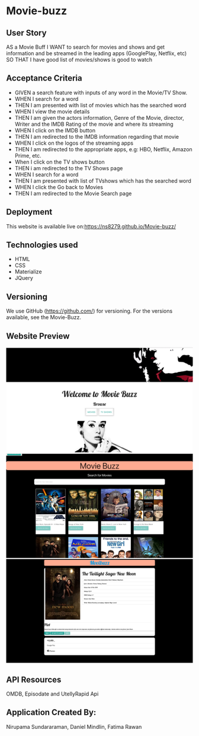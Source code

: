 # Movie-buzz

## User Story
AS a Movie Buff
I WANT to search for movies and shows and get information and be streamed in the leading apps (GooglePlay, Netflix, etc)
SO THAT I have good list of movies/shows is good to watch 

## Acceptance Criteria
- GIVEN a search feature with inputs of any word in the Movie/TV Show.
- WHEN I search for a word
- THEN I am presented with list of movies which has the searched word
- WHEN I view the movie details 
- THEN I am given the actors information, Genre of the Movie, director, Writer and the IMDB Rating of the movie and where its    streaming
- WHEN I click on the IMDB button
- THEN I am redirected to the IMDB information regarding that movie
- WHEN I click on the logos of the streaming apps
- THEN I am redirected to the appropriate apps, e.g: HBO, Netflix, Amazon Prime, etc.
- When I click on the TV shows button
- THEN i am redirected to the TV Shows page
- WHEN I search for a word
- THEN I am presented with list of TVshows which has the searched word
- WHEN I click the Go back to Movies 
- THEN I am redirected to the Movie Search page

## Deployment
This website is available live on:https://ns8279.github.io/Movie-buzz/ 

## Technologies used
- HTML
- CSS
- Materialize
- JQuery

## Versioning
We use GitHub (https://github.com/) for versioning. For the versions available, see the Movie-Buzz.

## Website Preview
![Alt text](./assets/images/preview_2.png?raw=true "Home")
![Alt text](./assets/images/preview_1.png?raw=true "Movies")
![Alt text](./assets/images/preview_3.png?raw=true "Movie Details")


## API Resources
OMDB, Episodate and UtellyRapid Api 

## Application Created By:
Nirupama Sundararaman, Daniel Mindlin, Fatima Rawan
